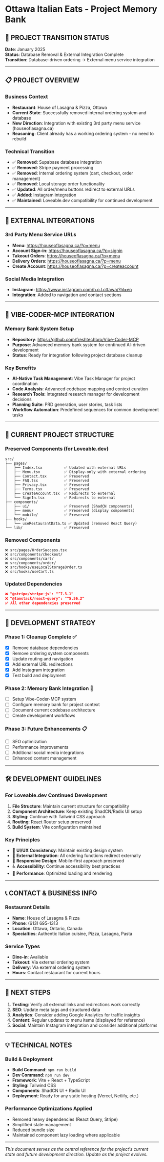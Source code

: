 # Ottawa Italian Eats - Project Memory Bank

## 🔄 **PROJECT TRANSITION STATUS**

**Date**: January 2025  
**Status**: Database Removal & External Integration Complete  
**Transition**: Database-driven ordering → External menu service integration

---

## 📋 **PROJECT OVERVIEW**

### **Business Context**
- **Restaurant**: House of Lasagna & Pizza, Ottawa
- **Current State**: Successfully removed internal ordering system and database
- **New Direction**: Integration with existing 3rd party menu service (houseoflasagna.ca)
- **Reasoning**: Client already has a working ordering system - no need to rebuild

### **Technical Transition**
- ✅ **Removed**: Supabase database integration
- ✅ **Removed**: Stripe payment processing  
- ✅ **Removed**: Internal ordering system (cart, checkout, order management)
- ✅ **Removed**: Local storage order functionality
- ✅ **Updated**: All order/menu buttons redirect to external URLs
- ✅ **Added**: Instagram integration
- ✅ **Maintained**: Loveable.dev compatibility for continued development

---

## 🔗 **EXTERNAL INTEGRATIONS**

### **3rd Party Menu Service URLs**
- **Menu**: https://houseoflasagna.ca/?p=menu
- **Account Sign-in**: https://houseoflasagna.ca/?p=signin  
- **Takeout Orders**: https://houseoflasagna.ca/?p=menu
- **Delivery Orders**: https://houseoflasagna.ca/?p=menu
- **Create Account**: https://houseoflasagna.ca/?p=createaccount

### **Social Media Integration**
- **Instagram**: https://www.instagram.com/h.o.l.ottawa/?hl=en
- **Integration**: Added to navigation and contact sections

---

## 🧠 **VIBE-CODER-MCP INTEGRATION**

### **Memory Bank System Setup**
- **Repository**: https://github.com/freshtechbro/Vibe-Coder-MCP
- **Purpose**: Advanced memory bank system for continued AI-driven development
- **Status**: Ready for integration following project database cleanup

### **Key Benefits**
- **AI-Native Task Management**: Vibe Task Manager for project coordination
- **Code Analysis**: Advanced codebase mapping and context curation
- **Research Tools**: Integrated research manager for development decisions
- **Planning Suite**: PRD generation, user stories, task lists
- **Workflow Automation**: Predefined sequences for common development tasks

---

## 📁 **CURRENT PROJECT STRUCTURE**

### **Preserved Components** (for Loveable.dev)
```
src/
├── pages/
│   ├── Index.tsx          ✅ Updated with external URLs
│   ├── Menu.tsx           ✅ Display-only with external ordering
│   ├── Contact.tsx        ✅ Preserved  
│   ├── FAQ.tsx            ✅ Preserved
│   ├── Privacy.tsx        ✅ Preserved
│   ├── Terms.tsx          ✅ Preserved
│   ├── CreateAccount.tsx  ✅ Redirects to external
│   └── SignIn.tsx         ✅ Redirects to external
├── components/
│   ├── ui/                ✅ Preserved (ShadCN components)
│   ├── menu/              ✅ Preserved (display components)
│   └── mobile/            ✅ Preserved
├── hooks/
│   └── useRestaurantData.ts ✅ Updated (removed React Query)
└── lib/                   ✅ Preserved
```

### **Removed Components**
```
❌ src/pages/OrderSuccess.tsx
❌ src/components/checkout/
❌ src/components/cart/
❌ src/components/order/
❌ src/hooks/useLocalStorageOrder.ts
❌ src/hooks/useCart.ts
```

### **Updated Dependencies**
```json
❌ "@stripe/stripe-js": "^7.3.1"
❌ "@tanstack/react-query": "^5.56.2"
✅ All other dependencies preserved
```

---

## 🎯 **DEVELOPMENT STRATEGY**

### **Phase 1: Cleanup Complete** ✅
- [x] Remove database dependencies
- [x] Remove ordering system components  
- [x] Update routing and navigation
- [x] Add external URL redirections
- [x] Add Instagram integration
- [x] Test build and deployment

### **Phase 2: Memory Bank Integration** 🔄
- [ ] Setup Vibe-Coder-MCP system
- [ ] Configure memory bank for project context
- [ ] Document current codebase architecture
- [ ] Create development workflows

### **Phase 3: Future Enhancements** 📋
- [ ] SEO optimization
- [ ] Performance improvements
- [ ] Additional social media integrations
- [ ] Enhanced content management

---

## 🛠 **DEVELOPMENT GUIDELINES**

### **For Loveable.dev Continued Development**
1. **File Structure**: Maintain current structure for compatibility
2. **Component Architecture**: Keep existing ShadCN/Radix UI setup
3. **Styling**: Continue with Tailwind CSS approach
4. **Routing**: React Router setup preserved
5. **Build System**: Vite configuration maintained

### **Key Principles**
- 🎨 **UI/UX Consistency**: Maintain existing design system
- 🔗 **External Integration**: All ordering functions redirect externally
- 📱 **Responsive Design**: Mobile-first approach preserved
- ♿ **Accessibility**: Continue accessibility best practices
- 🚀 **Performance**: Optimized loading and rendering

---

## 📞 **CONTACT & BUSINESS INFO**

### **Restaurant Details**
- **Name**: House of Lasagna & Pizza
- **Phone**: (613) 695-1313
- **Location**: Ottawa, Ontario, Canada
- **Specialties**: Authentic Italian cuisine, Pizza, Lasagna, Pasta

### **Service Types**
- **Dine-in**: Available
- **Takeout**: Via external ordering system
- **Delivery**: Via external ordering system
- **Hours**: Contact restaurant for current hours

---

## 🔄 **NEXT STEPS**

1. **Testing**: Verify all external links and redirections work correctly
2. **SEO**: Update meta tags and structured data
3. **Analytics**: Consider adding Google Analytics for traffic insights
4. **Content**: Regular updates to menu items (displayed for reference)
5. **Social**: Maintain Instagram integration and consider additional platforms

---

## 💡 **TECHNICAL NOTES**

### **Build & Deployment**
- **Build Command**: `npm run build`
- **Dev Command**: `npm run dev`  
- **Framework**: Vite + React + TypeScript
- **Styling**: Tailwind CSS
- **Components**: ShadCN UI + Radix UI
- **Deployment**: Ready for any static hosting (Vercel, Netlify, etc.)

### **Performance Optimizations Applied**
- Removed heavy dependencies (React Query, Stripe)
- Simplified state management
- Reduced bundle size
- Maintained component lazy loading where applicable

---

*This document serves as the central reference for the project's current state and future development direction. Update as the project evolves.* 